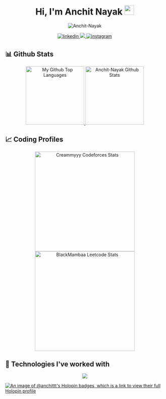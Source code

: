<h1 align="center">Hi, I'm Anchit Nayak <img src="https://camo.githubusercontent.com/e8e7b06ecf583bc040eb60e44eb5b8e0ecc5421320a92929ce21522dbc34c891/68747470733a2f2f6d656469612e67697068792e636f6d2f6d656469612f6876524a434c467a6361737252346961377a2f67697068792e676966" width="30" /></h1>
<p align="center"> <img src="https://komarev.com/ghpvc/?username=Anchit-Nayak&label=Profile%20views&color=blue&style=for-the-badge&logo=eye" alt="Anchit-Nayak" /> </p>

<div align="center">
<a href="https://linkedin.com/in/anchit-nayak/" target="_blank">
<img src=https://img.shields.io/badge/linkedin-%231E77B5.svg?&style=for-the-badge&logo=linkedin&logoColor=white alt=linkedin style="margin-bottom: 5px;" />
</a>
<a href="mailto:anchitnayak00@gmail.com" target="_blank">
  <img src="https://img.shields.io/badge/Gmail-D14836?style=for-the-badge&logo=gmail&logoColor=white"/>
</a>
<a href="https://instagram.com/_anchitttt" target="_blank">
<img src=https://img.shields.io/badge/instagram-9C2FB7.svg?&style=for-the-badge&logo=instagram&logoColor=white alt=instagram style="margin-bottom: 5px;" />
</a>
</div>

## 📊 Github Stats

<div align="center">
<span>
<a href="https://github.com/Anchit-Nayak">
<img height="185" src="https://github-readme-stats-redheadphone.vercel.app/api/top-langs/?username=Anchit-Nayak&layout=compact&langs_count=8&theme=github_dark&hide=SCSS,GLSL,GAP&border_color=404040" alt="My Github Top Languages" />
<img height="185" src="https://github-readme-stats-redheadphone.vercel.app/api?username=Anchit-Nayak&show_icons=true&count_private=true&theme=github_dark&border_color=404040" alt="Anchit-Nayak Github Stats" />
</a>
</span>
</div>



## 📈 Coding Profiles

<div align="center">
<span>
<a href="https://codeforces.com/profile/Creammyyy">
<img height="316" src="https://codeforces-readme-stats.vercel.app/api/card?username=Creammyyy&theme=github_dark&force_username=true&border_color=404040" alt="Creammyyy Codeforces Stats"/>
</a>
<a href="https://leetcode.com/BlackMambaa">
<img height="316" src="https://leetcard.jacoblin.cool/BlackMambaa?theme=dark&font=Ubuntu&cache=14400&ext=contest&sheets=https://gist.githubusercontent.com/BlackMambaa/5e715e284c89cace8f5fa09f7fb930b8/raw/ec0be570f114124b1a2156a660d67baa0ab5639d/leetcode_stats_card.css" alt="BlackMambaa Leetcode Stats"/>
</a>
</span>
</div>



## 🧩 Technologies I've worked with

<div align="center">
  <a href="https://skillicons.dev">
    <img width="full" src="https://skillicons.dev/icons?i=html,css,tailwind,js,ts,react,vite,prisma,postman,next,redis,express,nodejs,postgres,mongodb,docker,kubernetes,jenkins,prometheus,grafana,vercel,aws,go,cpp,vscode,bash,vim,git,github,linux" />
  </a>
</div>

[![An image of @anchittt's Holopin badges, which is a link to view their full Holopin profile](https://holopin.me/anchittt)](https://holopin.io/@anchittt)
